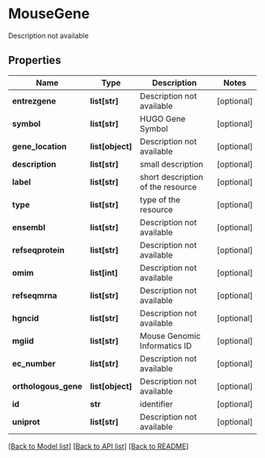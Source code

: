 # MouseGene

Description not available
## Properties
Name | Type | Description | Notes
------------ | ------------- | ------------- | -------------
**entrezgene** | **list[str]** | Description not available | [optional] 
**symbol** | **list[str]** | HUGO Gene Symbol | [optional] 
**gene_location** | **list[object]** | Description not available | [optional] 
**description** | **list[str]** | small description | [optional] 
**label** | **list[str]** | short description of the resource | [optional] 
**type** | **list[str]** | type of the resource | [optional] 
**ensembl** | **list[str]** | Description not available | [optional] 
**refseqprotein** | **list[str]** | Description not available | [optional] 
**omim** | **list[int]** | Description not available | [optional] 
**refseqmrna** | **list[str]** | Description not available | [optional] 
**hgncid** | **list[str]** | Description not available | [optional] 
**mgiid** | **list[str]** | Mouse Genomic Informatics ID | [optional] 
**ec_number** | **list[str]** | Description not available | [optional] 
**orthologous_gene** | **list[object]** | Description not available | [optional] 
**id** | **str** | identifier | [optional] 
**uniprot** | **list[str]** | Description not available | [optional] 

[[Back to Model list]](../README.md#documentation-for-models) [[Back to API list]](../README.md#documentation-for-api-endpoints) [[Back to README]](../README.md)


